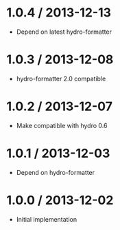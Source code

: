 
1.0.4 / 2013-12-13
==================

  * Depend on latest hydro-formatter

1.0.3 / 2013-12-08
==================

  * hydro-formatter 2.0 compatible

1.0.2 / 2013-12-07
==================

  * Make compatible with hydro 0.6

1.0.1 / 2013-12-03
==================

  * Depend on hydro-formatter

1.0.0 / 2013-12-02
==================

  * Initial implementation
